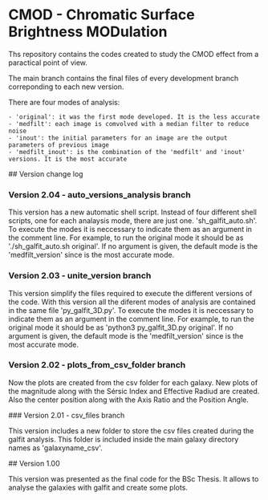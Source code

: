 # CMOD - Chromatic Surface Brightness MODulation

Ths repository contains the codes created to study the CMOD effect from a paractical point of view.

The main branch contains the final files of every development branch correponding to each new version. 

There are four modes of analysis:

    - 'original': it was the first mode developed. It is the less accurate
    - 'medfilt': each image is comvolved with a median filter to reduce noise
    - 'inout': the initial parameters for an image are the output parameters of previous image
    - 'medfilt_inout': is the combination of the 'medfilt' and 'inout' versions. It is the most accurate


## Version change log

### Version 2.04 - auto_versions_analysis branch

This version has a new automatic shell script. Instead of four different shell scripts, one for each analaysis mode, there are just one. 'sh_galfit_auto.sh'. To execute the modes it is neccessary to indicate them as an argument in the comment line. For example, to run the original mode it should be as './sh_galfit_auto.sh original'. If no argument is given, the default mode is the 'medfilt_version' since is the most accurate mode. 

### Version 2.03 - unite_version branch

This version simplify the files required to execute the different versions of the code. With this version all the diferent modes of analysis are contained in the same file 'py_galfit_3D.py'. To execute the modes it is neccessary to indicate them as an argument in the comment line. For example, to run the original mode it should be as 'python3 py_galfit_3D.py original'. If no argument is given, the default mode is the 'medfilt_version' since is the most accurate mode. 

### Version 2.02 - plots_from_csv_folder branch

Now the plots are created from the csv folder for each galaxy. New plots of the magnitude along with the Sérsic Index and Effective Radiud are created. Also the center position along with the Axis Ratio and the Position Angle.

### Version 2.01 - csv_files branch

This version includes a new folder to store the csv files created during the galfit analysis. This folder is included inside the main galaxy directory names as 'galaxyname_csv'.

## Version 1.00

This version was presented as the final code for the BSc Thesis. It allows to analyse the galaxies with galfit and create some plots.

